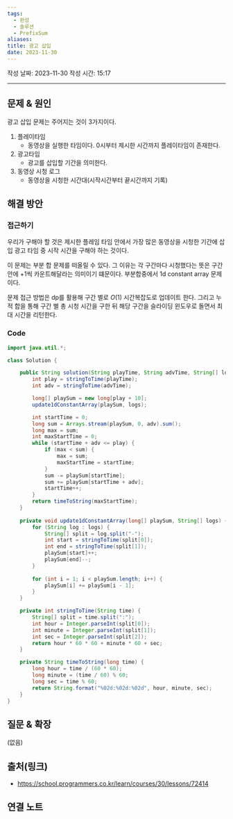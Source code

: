 ```yaml
---
tags:
  - 완성
  - 솔루션
  - PrefixSum
aliases: 
title: 광고 삽입
date: 2023-11-30
---
```

작성 날짜: 2023-11-30
작성 시간: 15:17

----

## 문제 & 원인

광고 삽입 문제는 주어지는 것이 3가지이다.

1. 플레이타임
	- 동영상을 실행한 타임이다. 0시부터 제시한 시간까지 플레이타임이 존재한다.
2. 광고타임
	-  광고를 삽입할 기간을 의미한다.
3. 동영상 시청 로그
	-  동영상을 시청한 시간대(시작시간부터 끝시간까지 기록)





## 해결 방안
### 접근하기

우리가 구해야 할 것은 제시한 플레임 타임 안에서 가장 많은 동영상을 시청한 기간에 삽입 광고 타임 중 시작 시간을 구해야 하는 것이다.

이 문제는 부분 합 문제를 떠올릴 수 있다. 그 이유는 각 구간마다 시청했다는 뜻은 구간안에 +1씩 카운트해달라는 의미이기 떄문이다. 부분합중에서 1d constant array 문제이다.

문제 접근 방법은 dp를 활용해 구간 별로 $O(1)$ 시간복잡도로 업데이트 한다.
그리고 누적 합을 통해 구간 별 총 시청 시간을 구한 뒤 해당 구간을 슬라이딩 윈도우로 돌면서 최대 시간을 리턴한다.

### Code
```java
import java.util.*;

class Solution {

	public String solution(String playTime, String advTime, String[] logs) {
		int play = stringToTime(playTime);
		int adv = stringToTime(advTime);

		long[] playSum = new long[play + 10];
        update1dConstantArray(playSum, logs);

		int startTime = 0;
		long sum = Arrays.stream(playSum, 0, adv).sum();
		long max = sum;
		int maxStartTime = 0;
		while (startTime + adv <= play) {
			if (max < sum) {
				max = sum;
				maxStartTime = startTime;
			}
			sum -= playSum[startTime];
			sum += playSum[startTime + adv];
			startTime++;
		}
		return timeToString(maxStartTime);
	}
    
    private void update1dConstantArray(long[] playSum, String[] logs) {
        for (String log : logs) {
			String[] split = log.split("-");
			int start = stringToTime(split[0]);
			int end = stringToTime(split[1]);
			playSum[start]++;
			playSum[end]--;
		}
        
		for (int i = 1; i < playSum.length; i++) {
			playSum[i] += playSum[i - 1];
		}
    }

	private int stringToTime(String time) {
		String[] split = time.split(":");
		int hour = Integer.parseInt(split[0]);
		int minute = Integer.parseInt(split[1]);
		int sec = Integer.parseInt(split[2]);
		return hour * 60 * 60 + minute * 60 + sec;
	}

	private String timeToString(long time) {
		long hour = time / (60 * 60);
		long minute = (time / 60) % 60;
		long sec = time % 60;
		return String.format("%02d:%02d:%02d", hour, minute, sec);
	}
}
```

## 질문 & 확장

(없음)

## 출처(링크)
- https://school.programmers.co.kr/learn/courses/30/lessons/72414

## 연결 노트









